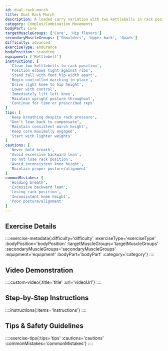 ```yaml
---
id: dual-rack-march
title: Dual Rack March
description: A loaded carry variation with two kettlebells in rack position while marching in place, creating intense anterior core loading while developing hip flexor strength, shoulder stability, and breathing capacity under load.
category: Complex/Combination Movements
bodyPart: Core
targetMuscleGroups: ['Core', 'Hip flexors']
secondaryMuscleGroups: ['Shoulders', 'Upper back', 'Quads']
difficulty: advanced
exerciseType: endurance
bodyPosition: standing
equipment: ['Kettlebell']
instructions: [
  'Clean two kettlebells to rack position',
  'Position elbows tight against ribs',
  'Stand tall with feet hip-width apart',
  'Begin controlled marching in place',
  'Drive right knee to hip height',
  'Lower with control',
  'Immediately lift left knee',
  'Maintain upright posture throughout',
  'Continue for time or prescribed reps'
]
tips: [
  'Keep breathing despite rack pressure',
  "Don't lean back to compensate",
  'Maintain consistent march height',
  'Keep core maximally engaged',
  'Start with lighter weights'
]
cautions: [
  'Never hold breath',
  'Avoid excessive backward lean',
  'Do not lose rack position',
  'Avoid inconsistent knee height',
  'Maintain proper posture/alignment'
]
commonMistakes: [
  'Holding breath',
  'Excessive backward lean',
  'Losing rack position',
  'Inconsistent knee height',
  'Poor posture/alignment'
]
---
```


## Exercise Details

::::exercise-metadata{:difficulty='difficulty' :exerciseType='exerciseType' :bodyPosition='bodyPosition' :targetMuscleGroups='targetMuscleGroups' :secondaryMuscleGroups='secondaryMuscleGroups' :equipment='equipment' :bodyPart='bodyPart' :category='category'}
::::

## Video Demonstration

::::custom-video{:title='title' :url='videoUrl'}
::::

## Step-by-Step Instructions

::::instructions{:items='instructions'}
::::

## Tips & Safety Guidelines

::::exercise-tips{:tips='tips' :cautions='cautions' :commonMistakes='commonMistakes'}
::::
